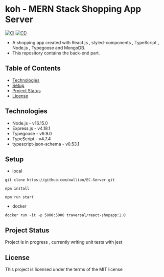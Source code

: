 ﻿# koh - MERN Stack Shopping App Server
 
[![CI](https://github.com/owllion/EC-Server/actions/workflows/node.yml/badge.svg)](https://github.com/owllion/EC-Server/actions/workflows/node.yml)
[![CD](https://github.com/owllion/EC-Server/actions/workflows/main.yml/badge.svg)](https://github.com/owllion/EC-Server/actions/workflows/main.yml)

- A shopping app created with React.js , styled-components , TypeScript , Node.js , Typegoose and MongoDB.  
- This repository contains the back-end part.

## Table of Contents

- [Technologies](#technologies)
- [Setup](#setup)
- [Project Status](#project-status)
- [License](#license)

## Technologies

- Node.js - v16.15.0
- Express.js - v4.18.1
- Typegoose - v9.9.0
- TypeScript - v4.7.4
- typescript-json-schema - v0.53.1

## Setup

- local

```
git clone https://github.com/owllion/EC-Server.git

npm install

npm run start
```

- docker

```
docker run -it -p 5000:5000 traversal/react-shopapp:1.0
```

## Project Status

Project is in progress , currently writing unit tests with jest

## License

This project is licensed under the terms of the MIT license
